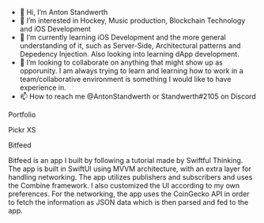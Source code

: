 - 👋 Hi, I’m Anton Standwerth
- 👀 I’m interested in Hockey, Music production, Blockchain Technology and iOS Development
- 🌱 I’m currently learning iOS Development and the more general understanding of it, such as Server-Side, Architectural patterns and Depedency Injection. Also looking into learning dApp development.
- 💞️ I’m looking to collaborate on anything that might show up as opporunity. I am always trying to learn and learning how to work in a team/collaborative environment is something I would like to have experience in.
- 📫 How to reach me @AntonStandwerth or Standwerth#2105 on Discord

<!---
Standwerth/Standwerth is a ✨ special ✨ repository because its `README.md` (this file) appears on your GitHub profile.
You can click the Preview link to take a look at your changes.
--->

Portfolio

Pickr XS

Bitfeed

Bitfeed is an app I built by following a tutorial made by Swiftful Thinking. The app is built in SwiftUI using MVVM architecture, with an extra layer for handling networking. The app utilizes publishers and subscribers and uses the Combine framework. I also customized the UI according to my own preferences. For the networking, the app uses the CoinGecko API in order to fetch the information as JSON data which is then parsed and fed to the app.
